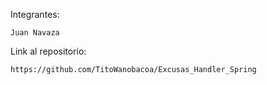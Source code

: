 Integrantes: 

	Juan Navaza


Link al repositorio: 

	https://github.com/TitoWanobacoa/Excusas_Handler_Spring
